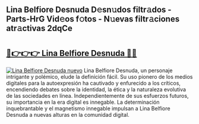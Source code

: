 ## Lina Belfiore Desnuda D𝚎sn𝚞dos filtr𝚊dos - Parts-HrG Vid𝚎os f𝚘tos - N𝚞evas filtr𝚊ciones atr𝚊ctivas 2dqCe

# <h2><a href="http://mbcmuh.tromn.icu/?c=Lina+Belfiore+Desnuda">🔗👉👉👉 Lina Belfiore Desnuda 🔗🔗</a></h2>

[![Lina Belfiore Desnuda nuevo](https://i.imgur.com/pEAQMta.gif)](http://mbcmuh.tromn.icu/?c=Lina+Belfiore+Desnuda)
Lina Belfiore Desnuda, un personaje intrigante y polémico, elude la definición fácil. Su uso pionero de los medios digitales para la autoexpresión ha cautivado y enfurecido a los críticos, encendiendo debates sobre la identidad, la ética y la naturaleza evolutiva de las sociedades en línea. Independientemente de sus esfuerzos futuros, su importancia en la era digital es innegable. La determinación inquebrantable y el magnetismo innegable impulsan a Lina Belfiore Desnuda a nuevas alturas en la comunidad digital.
